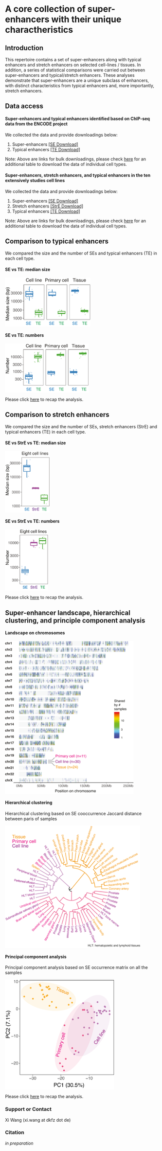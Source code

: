 # A core collection of super-enhancers with their unique charactheristics 

## Introduction
This repertoire contains a set of super-enhancers along with typical enhancers and stretch enhancers on selected cell-lines / tissues. In addition, a series of statistical comparisons were carried out between super-enhancers and typical/stretch enhancers. These analyses demonstrate that super-enhancers are a unique subclass of enhancers, with distinct characteristics from typical enhancers and, more importantly, stretch enhancers.  

## Data access
#### Super-enhancers and typical enhancers identified based on ChIP-seq data from the ENCODE project  
We collected the data and provide downloadings below: 
1. Super-enhancers [[SE Download]](files/)  
2. Typical enhancers [[TE Download]](files/)   
    
Note: Above are links for bulk downloadings, please check [here](html/test.html) for an additional table to download the data of individual cell types.     

#### Super-enhancers, stretch enhancers, and typical enhancers in the ten extensively studies cell lines  
We collected the data and provide downloadings below: 
1. Super-enhancers [[SE Download]](files/)  
2. Stretch enhancers [[StrE Download]](files/)   
3. Typical enhancers [[TE Download]](files/)   
     
Note: Above are links for bulk downloadings, please check [here](html/test.html) for an additional table to download the data of individual cell types.   
  
## Comparison to typical enhancers  
We compared the size and the number of SEs and typical enhancers (TE) in each cell type.  

#### SE vs TE: median size   
<p>
  <img src="images/SEvsTE_size.png" align="center" height="160px">
</p>

#### SE vs TE: numbers    
<p>
  <img src="images/SEvsTE_number.png" align="center" height="160px">
</p>

Please click [here](html/test.html) to recap the analysis.   
  
## Comparison to stretch enhancers   
We compared the size and the number of SEs, stretch enhancers (StrE) and typical enhancers (TE) in each cell type.  

#### SE vs StrE vs TE: median size   
<p>
  <img src="images/SEvsStrEvsTE_size.png" align="center" height="200px">
</p>

#### SE vs StrE vs TE: numbers    
<p>
  <img src="images/SEvsStrEvsTE_number.png" align="center" height="200px">
</p>

Please click [here](html/test.html) to recap the analysis.   

## Super-enhancer landscape, hierarchical clustering, and principle component analysis  
#### Landscape on chromosomes  
<p>
  <img src="images/SElandscape.png" align="center" height="500px">
</p>

#### Hierarchical clustering  
Hierarchical clustering based on SE cooccurrence Jaccard distance between paris of samples  
<p>
  <img src="images/SEclustering.png" align="center" height="400px">
</p>

#### Principal component analysis  
Principal component analysis based on SE occurrence matrix on all the samples  
<p>
  <img src="images/SEpca.png" align="center" height="360px">
</p>

Please click [here](html/test.html) to recap the analysis.   
  
### Support or Contact
Xi Wang (xi.wang at dkfz dot de)

### Citation 
_in preparation_

